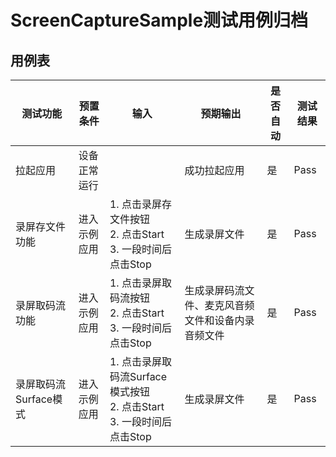 # ScreenCaptureSample测试用例归档

## 用例表

| 测试功能           | 预置条件      | 输入                                                      | 预期输出                      | 是否自动 | 测试结果 |
|----------------|-----------|---------------------------------------------------------|---------------------------|------|------|
| 拉起应用           | 设备正常运行    |                                                         | 成功拉起应用                    | 是    | Pass |
| 录屏存文件功能        | 进入示例应用    | 1. 点击录屏存文件按钮<br/>2. 点击Start<br/>3. 一段时间后点击Stop          | 生成录屏文件                    | 是    | Pass |
| 录屏取码流功能        | 进入示例应用    | 1. 点击录屏取码流按钮<br/>2. 点击Start<br/>3. 一段时间后点击Stop          | 生成录屏码流文件、麦克风音频文件和设备内录音频文件 | 是    | Pass |
| 录屏取码流Surface模式 | 进入示例应用    | 1. 点击录屏取码流Surface模式按钮<br/>2. 点击Start<br/>3. 一段时间后点击Stop | 生成录屏文件           | 是    | Pass |
